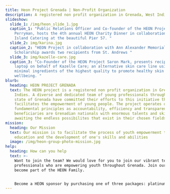 ```yaml
---
title: Heon Project Grenada | Non-Profit Organization
description: A registered non profit organization in Grenada, West Indies
slideshow:
  slide_1: /img/heon_slide_1.jpg
  caption_1: "Public Relations Officer and Co-founder of the HEON Project; Carlene
    Perryman, hosts the 4th annual HEON Charity Dinner in collaboration with
    Island Catering at the beautiful Pier 57. "
  slide_2: img/karina.jpg
  caption_2: "HEON Project in collaboration with Ann Alexander Memorial
    Scholarship awards two recipients from St. Andrews "
  slide_3: img/kazelle-care.jpg
  caption_3: "Co-Founder of the HEON Project Saron Mark, presents recipient with a
    laptop on behalf of Kazelle Care; an alternative skin care line using
    minimal ingredients of the highest quality to promote healthy skin and
    wellbeing. "
blurb:
  heading: HEON PROJECT GRENADA
  text: The HEON project is a registered non profit organization in Grenada, West
    Indies. A diverse and dedicated team of young professionals throughout the
    state of Grenada have committed their efforts to this initiative that
    facilitates the empowerment of young people. The project operates on
    fundamental principles as accountability, efficiency and transparency. Our
    beneficiaries are Grenadian nationals with enormous talents and skills
    awaiting the endless possibilites that exist in their chosen fields.
mission:
  heading: Our Mission
  text: Our mission is to facilitate the process of youth empowerment through
    education and the development of one's skills and abilities
  image: /img/heon-group-photo-mission.jpg
help:
  heading: How can you help
  text: >-
    Want to join the team? We would love for you to join our vibrant team of
    professionals who are empowering youth throughout Grenada. Join our team and
    become part of the HEON Family. 


    Become a HEON sponsor by purchasing one of three packages: platinum, gold or silver or simply make a contribution of any amount to the project. We also collaborate with organizations and businesses to offer special awards.
---
```

